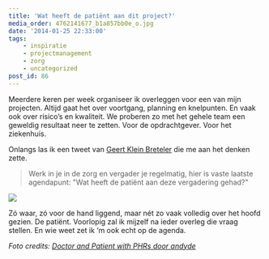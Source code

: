 ```yaml
---
title: 'Wat heeft de patiënt aan dit project?'
media_order: 4762141677_b1a857bb0e_o.jpg
date: '2014-01-25 22:33:00'
tags:
    - inspiratie
    - projectmanagement
    - zorg
    - uncategorized
post_id: 86
---
```


Meerdere keren per week organiseer ik overleggen voor een van mijn projecten. Altijd gaat het over voortgang, planning en knelpunten. En vaak ook over risico’s en kwaliteit. We proberen zo met het gehele team een geweldig resultaat neer te zetten. Voor de opdrachtgever. Voor het ziekenhuis.

Onlangs las ik een tweet van [Geert Klein Breteler](https://twitter.com/geertkb) die me aan het denken zette.

> Werk in je in de zorg en vergader je regelmatig, hier is vaste laatste agendapunt: "Wat heeft de patiënt aan deze vergadering gehad?"

![](https://twitter.com/geertkb/status/410543453794476032)

Zó waar, zó voor de hand liggend, maar nét zo vaak volledig over het hoofd gezien. De patiënt. Voorlopig zal ik mijzelf na ieder overleg die vraag stellen. En wie weet zet ik ‘m ook echt op de agenda.

_Foto credits: [Doctor and Patient with PHRs door andyde](https://flic.kr/p/8fPdNZ)_